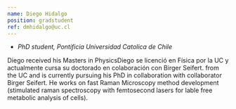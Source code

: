 ```yaml
---
name: Diego Hidalgo
position: gradstudent
ref: dmhidalgo@uc.cl
---
```


- _PhD student, Pontificia Universidad Catolica de Chile_<br>

Diego received his Masters in PhysicsDiego se licenció en Física por la UC y actualmente cursa su doctorado en colaboración con Birger Seifert. from the UC and is currently pursuing his PhD in collaboration with collaborator Birger Seifert. He works on fast Raman Microscopy method development (stimulated raman spectroscopy with femtosecond lasers for lable free metabolic analysis of cells).
